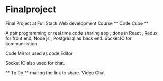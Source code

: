# Finalproject

Final Project at Full Stack Web development Course ** Code Cube ** 

A pair programming or real time code sharing app , done in React , Redux for front end, Node js , Postgresql as back end. Socket.IO for communicstion

Code Mirror used as code Editor

Socket IO also used for chat.

** To Do ** 
mailing the link to share.
Video Chat
